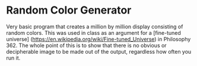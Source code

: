 # Random Color Generator

Very basic program that creates a million by million display consisting of random colors. This was used in class as an argument for a [fine-tuned universe] (https://en.wikipedia.org/wiki/Fine-tuned_Universe) in Philosophy 362.
The whole point of this is to show that there is no obvious or decipherable image to be made out of the output, regardless how often you run it. 
